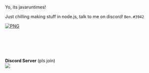 Yo, its javaruntimes!

<label>Just chilling making stuff in node.js, talk to me on discord!</label> `Ben.#3942`

<script>
  function myFunction() {
  /* Get the text field */
    var copyText = document.getElementById("myInput");

  /* Select the text field */
    copyText.select();
    copyText.setSelectionRange(0, 99999); /* For mobile devices */

   /* Copy the text inside the text field */
    navigator.clipboard.writeText(copyText.value);

  /* Alert the copied text */
    alert("Copied the text: " + copyText.value);
  }
</script>

[<img align="center" alt="PNG" src="https://i.ibb.co/XDHQRXF/image-2022-06-29-185627215.png"/>]()

</br>
</br>
</br>
</br>


**Discord Server** (pls join)
</br>
   [![](http://invidget.switchblade.xyz/BnRqXdzyHw)](https://discord.gg/BnRqXdzyHw)
